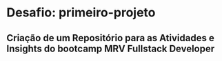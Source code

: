 # Desafio: primeiro-projeto
## Criação de um Repositório para as Atividades e Insights do bootcamp MRV Fullstack Developer
